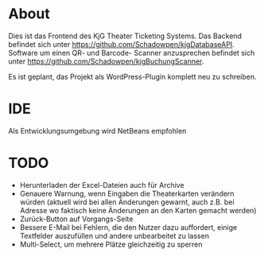# About
Dies ist das Frontend des KjG Theater Ticketing Systems.
Das Backend befindet sich unter https://github.com/Schadowpen/kjgDatabaseAPI.
Software um einen QR- und Barcode- Scanner anzusprechen befindet sich unter https://github.com/Schadowpen/kjgBuchungScanner.

Es ist geplant, das Projekt als WordPress-Plugin komplett neu zu schreiben.


# IDE
Als Entwicklungsumgebung wird NetBeans empfohlen


# TODO
- Herunterladen der Excel-Dateien auch für Archive
- Genauere Warnung, wenn Eingaben die Theaterkarten verändern würden (aktuell wird bei allen Änderungen gewarnt, auch z.B. bei Adresse wo faktisch keine Änderungen an den Karten gemacht werden)
- Zurück-Button auf Vorgangs-Seite
- Bessere E-Mail bei Fehlern, die den Nutzer dazu auffordert, einige Textfelder auszufüllen und andere unbearbeitet zu lassen
- Multi-Select, um mehrere Plätze gleichzeitig zu sperren
